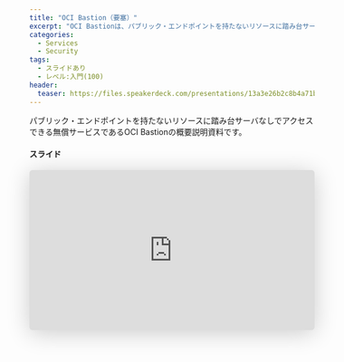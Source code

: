 ```yaml
---
title: "OCI Bastion（要塞）"
excerpt: "OCI Bastionは、パブリック・エンドポイントを持たないリソースに踏み台サーバなしでアクセスできる無償サービスです。OCI Bastionの概要説明資料です。"
categories:
  - Services
  - Security
tags:
  - スライドあり
  - レベル:入門(100)
header:
  teaser: https://files.speakerdeck.com/presentations/13a3e26b2c8b4a71b6c95feef54c2b72/slide_0.jpg
---
```


パブリック・エンドポイントを持たないリソースに踏み台サーバなしでアクセスできる無償サービスであるOCI Bastionの概要説明資料です。

#### スライド

<div style="max-width:768px">

<!-- Speakerdeckから Embeded リンク (iFrame) を取得して貼り付け (ここから) -->

<iframe class="speakerdeck-iframe" frameborder="0" src="https://speakerdeck.com/player/13a3e26b2c8b4a71b6c95feef54c2b72" title="OCI Bastionサービス" allowfullscreen="true" style="border: 0px; background: padding-box padding-box rgba(0, 0, 0, 0.1); margin: 0px; padding: 0px; border-radius: 6px; box-shadow: rgba(0, 0, 0, 0.2) 0px 5px 40px; width: 100%; height: auto; aspect-ratio: 560 / 315;" data-ratio="1.7777777777777777"></iframe>
<!-- Speakerdeckから Embeded リンク (iFrame) を取得して貼り付け (ここまで) -->

</div>